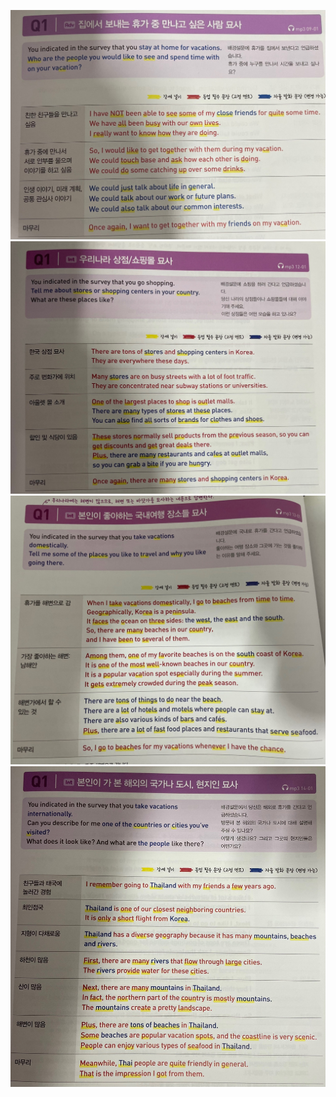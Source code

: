 ![alt text](../images/eng/opic/집에서보내는휴가Q1.png)
![alt text](../images/eng/opic/쇼핑Q1.png)
![alt text](../images/eng/opic/국내여행Q1.png)
![alt text](../images/eng/opic/해외여행Q1.png)